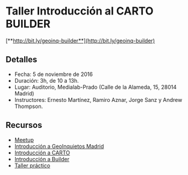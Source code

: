 # Taller Introducción al CARTO BUILDER

[**http://bit.ly/geoinq-builder**](http://bit.ly/geoinq-builder)

## Detalles

* Fecha: 5 de noviembre de 2016
* Duración: 3h, de 10 a 13h.
* Lugar: Auditorio, Medialab-Prado (Calle de la Alameda, 15, 28014 Madrid)
* Instructores: Ernesto Martínez, Ramiro Aznar, Jorge Sanz y Andrew Thompson.

## Recursos

* [Meetup](https://www.meetup.com/es-ES/Geoinquietos-MAD/events/234912577/)
* [Introducción a GeoInquietos Madrid](http://slides.com/ramiroaznar/postgis-cartocss-3/fullscreen)
* [Introducción a CARTO](https://docs.google.com/presentation/d/1pznaIkdXFeXaHL14TFBkZGZDmBEOHH3YVzFIgdrBz_A/edit?usp=sharing)
* [Introducción a Builder](https://docs.google.com/presentation/d/1QfI_86qr5c9c1qE76bZR86Q6mCs2Vn357lMPwBmna6Y/edit?usp=sharing)
* [Taller práctico](http://bit.ly/161105-intro-builder)
